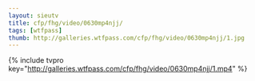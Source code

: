 ```yaml
--- 
layout: sieutv
title: cfp/fhg/video/0630mp4njj/
tags: [wtfpass]
thumb: http://galleries.wtfpass.com/cfp/fhg/video/0630mp4njj/1.jpg
---
```

{% include tvpro key="http://galleries.wtfpass.com/cfp/fhg/video/0630mp4njj/1.mp4" %} 

